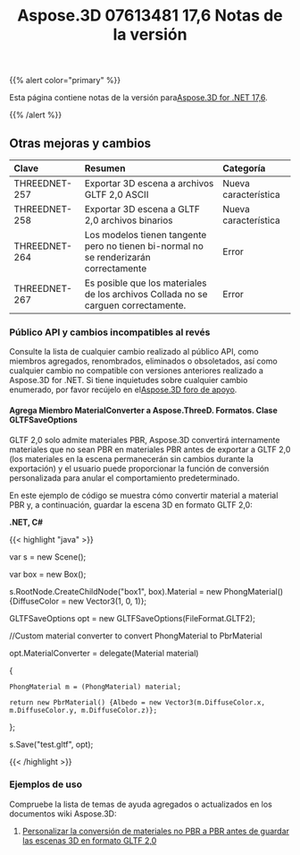 ﻿---
title: Aspose.3D 07613481 17,6 Notas de la versión
type: docs
weight: 70
url: /es/net/aspose-3d-for-net-17-6-release-notes/
---
{{% alert color="primary" %}} 

Esta página contiene notas de la versión para[Aspose.3D for .NET 17,6](https://www.nuget.org/packages/Aspose.3D/17.6.0).

{{% /alert %}} 
## **Otras mejoras y cambios**

|**Clave**|**Resumen**|**Categoría**|
|:- |:- |:- |
|THREEDNET-257|Exportar 3D escena a archivos GLTF 2,0 ASCII|Nueva característica|
|THREEDNET-258|Exportar 3D escena a GLTF 2,0 archivos binarios|Nueva característica|
|THREEDNET-264|Los modelos tienen tangente pero no tienen bi-normal no se renderizarán correctamente|Error|
|THREEDNET-267|Es posible que los materiales de los archivos Collada no se carguen correctamente.|Error|
### **Público API y cambios incompatibles al revés**
Consulte la lista de cualquier cambio realizado al público API, como miembros agregados, renombrados, eliminados o obsoletados, así como cualquier cambio no compatible con versiones anteriores realizado a Aspose.3D for .NET. Si tiene inquietudes sobre cualquier cambio enumerado, por favor recújelo en el[Aspose.3D foro de apoyo](https://forum.aspose.com/c/3d/18).
#### **Agrega Miembro MaterialConverter a Aspose.ThreeD. Formatos. Clase GLTFSaveOptions**
GLTF 2,0 solo admite materiales PBR, Aspose.3D convertirá internamente materiales que no sean PBR en materiales PBR antes de exportar a GLTF 2,0 (los materiales en la escena permanecerán sin cambios durante la exportación) y el usuario puede proporcionar la función de conversión personalizada para anular el comportamiento predeterminado.

En este ejemplo de código se muestra cómo convertir material a material PBR y, a continuación, guardar la escena 3D en formato GLTF 2,0:

**.NET, C#**

{{< highlight "java" >}}

 var s = new Scene();

var box = new Box();

s.RootNode.CreateChildNode("box1", box).Material = new PhongMaterial() {DiffuseColor = new Vector3(1, 0, 1)};

GLTFSaveOptions opt = new GLTFSaveOptions(FileFormat.GLTF2);

//Custom material converter to convert PhongMaterial to PbrMaterial

opt.MaterialConverter = delegate(Material material)

{

    PhongMaterial m = (PhongMaterial) material;

    return new PbrMaterial() {Albedo = new Vector3(m.DiffuseColor.x, m.DiffuseColor.y, m.DiffuseColor.z)};

};

s.Save("test.gltf", opt);

{{< /highlight >}}
### **Ejemplos de uso**
Compruebe la lista de temas de ayuda agregados o actualizados en los documentos wiki Aspose.3D:

1. [Personalizar la conversión de materiales no PBR a PBR antes de guardar las escenas 3D en formato GLTF 2,0](/3d/es/net/customize-non-pbr-to-pbr-materials-conversion-before-saving-3d-scenes-to-gltf-2-0-format/)
